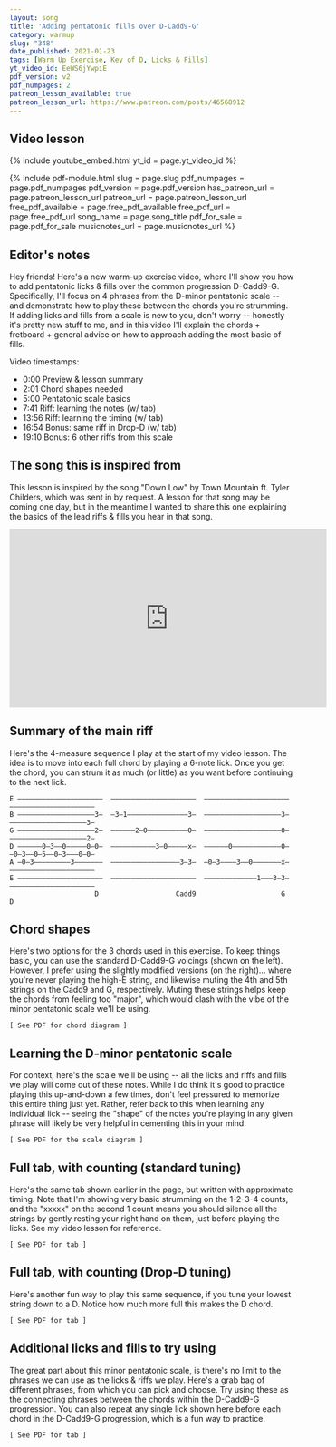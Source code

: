 ```yaml
---
layout: song
title: 'Adding pentatonic fills over D-Cadd9-G'
category: warmup
slug: "348"
date_published: 2021-01-23
tags: [Warm Up Exercise, Key of D, Licks & Fills]
yt_video_id: EeWS6jYwpiE
pdf_version: v2
pdf_numpages: 2
patreon_lesson_available: true
patreon_lesson_url: https://www.patreon.com/posts/46568912
---
```




## Video lesson

{% include youtube_embed.html yt_id = page.yt_video_id %}

{% include pdf-module.html slug = page.slug pdf_numpages = page.pdf_numpages pdf_version = page.pdf_version has_patreon_url = page.patreon_lesson_url patreon_url = page.patreon_lesson_url free_pdf_available = page.free_pdf_available free_pdf_url = page.free_pdf_url song_name = page.song_title pdf_for_sale = page.pdf_for_sale musicnotes_url = page.musicnotes_url %}

## Editor's notes

Hey friends! Here's a new warm-up exercise video, where I'll show you how to add pentatonic licks & fills over the common progression D-Cadd9-G. Specifically, I'll focus on 4 phrases from the D-minor pentatonic scale -- and demonstrate how to play these between the chords you're strumming. If adding licks and fills from a scale is new to you, don't worry -- honestly it's pretty new stuff to me, and in this video I'll explain the chords + fretboard + general advice on how to approach adding the most basic of fills.

Video timestamps:

- 0:00 Preview & lesson summary
- 2:01 Chord shapes needed
- 5:00 Pentatonic scale basics
- 7:41 Riff: learning the notes (w/ tab)
- 13:56 Riff: learning the timing (w/ tab)
- 16:54 Bonus: same riff in Drop-D (w/ tab)
- 19:10 Bonus: 6 other riffs from this scale

## The song this is inspired from

This lesson is inspired by the song "Down Low" by Town Mountain ft. Tyler Childers, which was sent in by request. A lesson for that song may be coming one day, but in the meantime I wanted to share this one explaining the basics of the lead riffs & fills you hear in that song.

<!-- https://www.youtube.com/watch?v=Z2a1W-htfoA -->

<iframe width="560" height="315" src="https://www.youtube.com/embed/Z2a1W-htfoA" frameborder="0" allow="accelerometer; autoplay; encrypted-media; gyroscope; picture-in-picture" allowfullscreen></iframe>

## Summary of the main riff

Here's the 4-measure sequence I play at the start of my video lesson. The idea is to move into each full chord by playing a 6-note lick. Once you get the chord, you can strum it as much (or little) as you want before continuing to the next lick.

    E –––––––––––––––––––––  –––––––––––––––––––––  –––––––––––––––––––––  –––––––––––––––––––––
    B –––––––––––––––––––3–  –3–1–––––––––––––––3–  –––––––––––––––––––3–  –––––––––––––––––––3–
    G –––––––––––––––––––2–  ––––––2–0––––––––––0–  –––––––––––––––––––0–  –––––––––––––––––––2–
    D ––––––0–3––0–––––0–0–  –––––––––––3–0–––––x–  ––––––0––––––––––––0–  –0–3––0–5––0–3–––0–0–
    A –0–3–––––––––3–––––––  –––––––––––––––––3–3–  –0–3––––3––0–––––––x–  –––––––––––––––––––––
    E –––––––––––––––––––––  –––––––––––––––––––––  –––––––––––––1–––3–3–  –––––––––––––––––––––
                         D                   Cadd9                     G                      D  

## Chord shapes

Here's two options for the 3 chords used in this exercise. To keep things basic, you can use the standard D-Cadd9-G voicings (shown on the left). However, I prefer using the slightly modified versions (on the right)... where you're never playing the high-E string, and likewise muting the 4th and 5th strings on the Cadd9 and G, respectively. Muting these strings helps keep the chords from feeling too "major", which would clash with the vibe of the minor pentatonic scale we'll be using.

    [ See PDF for chord diagram ]

## Learning the D-minor pentatonic scale

For context, here's the scale we'll be using -- all the licks and riffs and fills we play will come out of these notes. While I do think it's good to practice playing this up-and-down a few times, don't feel pressured to memorize this entire thing just yet. Rather, refer back to this when learning any individual lick -- seeing the "shape" of the notes you're playing in any given phrase will likely be very helpful in cementing this in your mind.

    [ See PDF for the scale diagram ]


## Full tab, with counting (standard tuning)

Here's the same tab shown earlier in the page, but written with approximate timing. Note that I'm showing very basic strumming on the 1-2-3-4 counts, and the "xxxxx" on the second 1 count means you should silence all the strings by gently resting your right hand on them, just before playing the licks. See my video lesson for reference.

    [ See PDF for tab ]

<!-- E ||––––––––––––––––––––––––––––––––––|–––––––––––––––––––––––––––––––––––|–
B ||––––––3–––––––3–––x–3–1–––––––––––|––––––3–––––––3–––x––––––––––––––––|–
G ||––––––2–––––––2–––x–––––2–0–––––––|––––––0–––––––0–––x––––––––––––––––|–
D ||––0–––0–––0–––0–––x–––––––––3–0–––|––-–––x–––––––x–––x–––––0––––––––––|–
A ||––––––––––––––––––––––––––––––––––|––3–––3–––3–––3–––x–0–3–––3–0––––––|–
E ||––––––––––––––––––––––––––––––––––|––––––––––––––––––––––––––––––1––––|–  
          D                                Cadd9                              
      1 + 2 + 3 + 4 + 1 + 2 + 3 + 4 +    1 + 2 + 3 + 4 + 1 + 2 + 3 + 4 +     

  –|––––––––––––––––––––––––––––––––––|–––––––––––––––––––––––––––––––––––||
  –|––––––3–––––––3–––x–––––––––––––––|––––––3–––––––3–––x––––––––––––––––||
  –|––––––0–––––––0–––x–––––––––––––––|––––––2–––––––2–––x––––––––––––––––||
  –|––––––0–––––––0–––x–0–3–0–5–0–3–––|––0–––0–––0–––0–––x–––––0–3–0––––––||
  –|––––––x–––––––x–––x–––––––––––––––|––––––––––––––––––––0–3–––––––3––––||
  –|––3–––3–––3–––3–––x–––––––––––––––|–––––––––––––––––––––––––––––––––––||
          G                                  D
      1 + 2 + 3 + 4 + 1 + 2 + 3 + 4 +    1 + 2 + 3 + 4 + 1 + 2 + 3 + 4 +   -->


## Full tab, with counting (Drop-D tuning)

Here's another fun way to play this same sequence, if you tune your lowest string down to a D. Notice how much more full this makes the D chord.

    [ See PDF for tab ]

<!-- E ||––––––––––––––––––––––––––––––––––|–––––––––––––––––––––––––––––––––––|–
B ||––––––3–––––––3–––x–3–1–––––––––––|––––––3–––––––3–––x––––––––––––––––|–
G ||––––––2–––––––2–––x–––––2–0–––––––|––––––0–––––––0–––x––––––––––––––––|–
D ||––––––0–––––––0–––x–––––––––3–0–––|––-–––x–––––––x–––x–––––0––––––––––|–
A ||––––––0–––––––0–––x–––––––––––––––|––3–––3–––3–––3–––x–0–3–––3–0––––––|–
D ||––0–––0–––0–––0–––x–––––––––––––––|––––––––––––––––––––––––––––––3––––|–  
          D                                Cadd9                              
      1 + 2 + 3 + 4 + 1 + 2 + 3 + 4 +    1 + 2 + 3 + 4 + 1 + 2 + 3 + 4 +     

  –|––––––––––––––––––––––––––––––––––|–––––––––––––––––––––––––––––––––––||
  –|––––––3–––––––3–––x–––––––––––––––|––––––3–––––––3–––x––––––––––––––––||
  –|––––––0–––––––0–––x–––––––––––––––|––––––2–––––––2–––x––––––––––––––––||
  –|––––––0–––––––0–––x–––––––––––––––|––––––0–––––––0–––x–––––0–3–0––––––||
  –|––––––x–––––––x–––x–––––––––––––––|––––––0–––––––0–––x–0–3–––––––3––––||
  –|––5–––5–––5–––5–––x–0–3–0–5–0–3–––|––0–––0–––0–––0–––x––––––––––––––––||
          G                                  D
      1 + 2 + 3 + 4 + 1 + 2 + 3 + 4 +    1 + 2 + 3 + 4 + 1 + 2 + 3 + 4 +   -->

## Additional licks and fills to try using

The great part about this minor pentatonic scale, is there's no limit to the phrases we can use as the licks & riffs we play. Here's a grab bag of different phrases, from which you can pick and choose. Try using these as the connecting phrases between the chords within the D-Cadd9-G progression. You can also repeat any single lick shown here before each chord in the D-Cadd9-G progression, which is a fun way to practice.

    [ See PDF for tab ]
